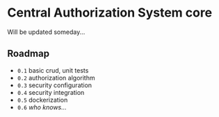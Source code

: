 # Central Authorization System core

Will be updated someday...

## Roadmap

* `0.1` basic crud, unit tests
* `0.2` authorization algorithm
* `0.3` security configuration
* `0.4` security integration
* `0.5` dockerization
* `0.6` _who knows..._
